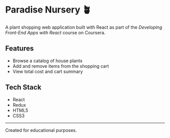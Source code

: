 # Paradise Nursery 🪴

A plant shopping web application built with React as part of the *Developing Front-End Apps with React* course on Coursera.

## Features
- Browse a catalog of house plants
- Add and remove items from the shopping cart
- View total cost and cart summary

## Tech Stack
- React
- Redux
- HTML5
- CSS3

---

Created for educational purposes.

